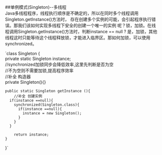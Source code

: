##单例模式(Singleton)--多线程  
Java多线程程序，线程执行顺序是不确定的，所以在同时多个线程调用Singleton.getInstance()方法时，
存在创建多个实例的可能，会引起程序执行错误。那我们该如何实现多线程下安全的创建一个唯一的实例
呢？锁，加锁。在线程调用Singleton.getInstance()方法时，判断instance == null ? 是，加锁，其他
线程这时只能等待这个线程释放锁，才能进入临界区。那如何加锁，可以使用synchronized。  

`class Singleton {  
    private static Singleton instance;  
    //synchronized加锁同步会降低效率,这里先判断是否为空  
    //不为空则不需要加锁,提高程序效率  
    //补全 构造器  
  private Singleton(){}
    
    public static Singleton getInstance (){
        //补全 创建实例
      if(instance ==null){
        synchronized(Singleton.class){
          if(instance ==null){
            instance = new Singleton();
          }
        }
      }
        
        return instance;
    }
}`

